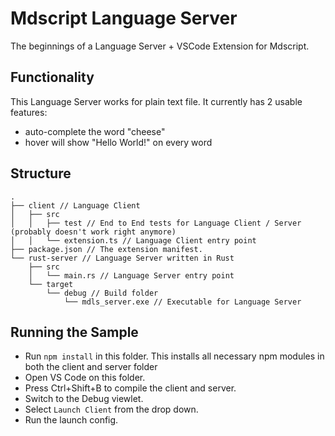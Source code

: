 # Mdscript Language Server

The beginnings of a Language Server + VSCode Extension for Mdscript.

## Functionality

This Language Server works for plain text file. It currently has 2 usable features:
 - auto-complete the word "cheese"
 - hover will show "Hello World!" on every word

## Structure

```
.
├── client // Language Client
│   ├── src
│   │   ├── test // End to End tests for Language Client / Server (probably doesn't work right anymore)
│   │   └── extension.ts // Language Client entry point
├── package.json // The extension manifest.
└── rust-server // Language Server written in Rust
    ├── src
    │   └── main.rs // Language Server entry point
    └── target
        └── debug // Build folder
            └── mdls_server.exe // Executable for Language Server

```

## Running the Sample

- Run `npm install` in this folder. This installs all necessary npm modules in both the client and server folder
- Open VS Code on this folder.
- Press Ctrl+Shift+B to compile the client and server.
- Switch to the Debug viewlet.
- Select `Launch Client` from the drop down.
- Run the launch config.
<!-- - If you want to debug the server as well use the launch configuration `Attach to Server`
- In the [Extension Development Host] instance of VSCode, open a document in 'plain text' language mode.
  - Type `j` or `t` to see `Javascript` and `TypeScript` completion.
  - Enter text content such as `AAA aaa BBB`. The extension will emit diagnostics for all words in all-uppercase. -->

